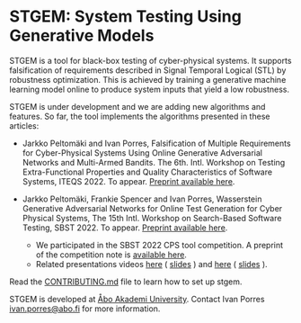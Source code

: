 # STGEM: System Testing Using Generative Models

STGEM is a tool for black-box testing of cyber-physical systems. It supports falsification of requirements described in  Signal Temporal Logical (STL) by robustness optimization. This is achieved by training a generative machine learning model online to produce system inputs that yield a low robustness. 

STGEM is under development and we are adding new algorithms and features. So far, the tool implements the algorithms presented in these articles:

- Jarkko Peltomäki and Ivan Porres, Falsification of Multiple Requirements for Cyber-Physical Systems Using Online Generative Adversarial Networks and Multi-Armed Bandits. The 6th. Intl. Workshop on Testing Extra-Functional Properties and Quality Characteristics of Software Systems, ITEQS 2022. To appear. [Preprint available here](www/articles/oganfalsify-ITEQS2022-preprint.pdf).

- Jarkko Peltomäki, Frankie Spencer and Ivan Porres, Wasserstein Generative Adversarial Networks for Online Test Generation for Cyber Physical Systems, The 15th Intl. Workshop on Search-Based Software Testing, SBST 2022. To appear. [Preprint available here](www/articles/wogan-sbst2022.pdf).
    - We participated in the SBST 2022 CPS tool competition. A preprint of the competition note is [available here](www/articles/wogan-sbst2022-competition.pdf).
    - Related presentations videos [here](https://youtu.be/Vwxu6TtzBYs?t=8349) ( [slides](www/articles/sbst2022_talk.pdf) ) and [here](https://youtu.be/Vwxu6TtzBYs?t=24952) ( [slides](www/articles/sbst2022_tool_talk.pdf) ).

Read the [CONTRIBUTING.md](CONTRIBUTING.md) file to learn how to set up stgem.

STGEM is developed at [Åbo Akademi University](https://www.abo.fi). Contact Ivan Porres ivan.porres@abo.fi for more information.


